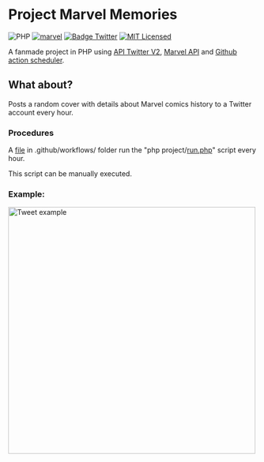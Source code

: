 # Project Marvel Memories

![PHP](https://img.shields.io/badge/PHP-v8.1-828cb7.svg?style=flat-square)
[![marvel](https://img.shields.io/badge/Marvel-828cb7.svg?color=FF2D20)](https://developer.marvel.com/)
[![Badge Twitter](https://img.shields.io/endpoint?url=https%3A%2F%2Ftwbadges.glitch.me%2Fbadges%2Fv2)](https://developer.twitter.com/en/docs/twitter-api)
[![MIT Licensed](https://img.shields.io/badge/license-MIT-brightgreen.svg?style=flat-square)](licence.md)

A fanmade project in PHP using [API Twitter V2](https://github.com/noweh/twitter-api-v2-php), [Marvel API](https://developer.marvel.com/) and [Github action scheduler](https://github.com/marketplace/actions/schedule-job-action).

## What about?

Posts a random cover with details about Marvel comics history to a Twitter account every hour.

### Procedures

A [file](.github/workflows/run-schedule.yml) in .github/workflows/ folder run the "php project/[run.php](project/run.php)" script every hour.

This script can be manually executed.


### Example:

<div>
    <a href="https://twitter.com/SteveBOTgers/status/1468969530781175816">
        <img alt="Tweet example" width="500px" src="https://raw.githubusercontent.com/noweh/project-marvel-memories/master/assets/tweet-example.png" />
    </a>
</div>
